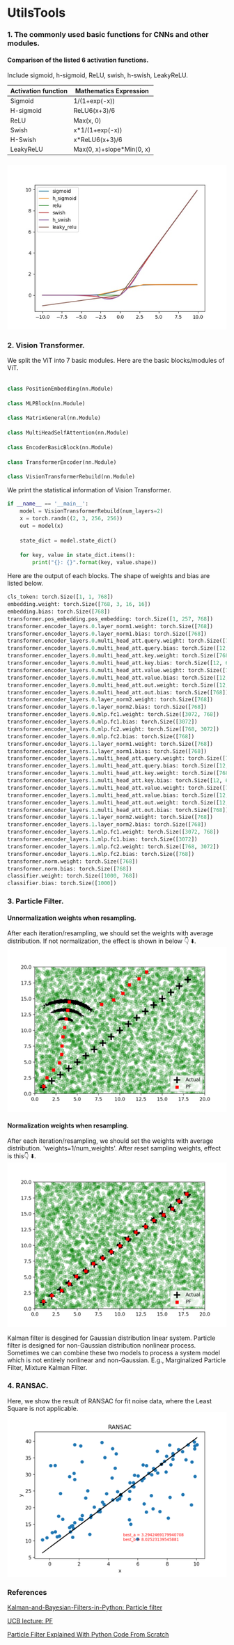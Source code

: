 
# UtilsTools

### 1. The commonly used basic functions for CNNs and other modules.

  ####  Comparison of the listed 6 activation functions.

   Include sigmoid, h-sigmoid, ReLU, swish, h-swish, LeakyReLU.


   | Activation function | Mathematics Expression |
   | ------------------- | ---------------------- |
   | Sigmoid             | 1/(1+exp(-x))          |
   | H-sigmoid           | ReLU6(x+3)/6           |
   | ReLU                | Max(x, 0)              |
   | Swish               | x*1/(1+exp(-x))        |
   | H-Swish             | x*ReLU6(x+3)/6         |
   |LeakyReLU            | Max(0, x)+slope*Min(0, x)|
   

### 

![comparison](comparison.jpg)

### 2. Vision Transformer.
We split the ViT into 7 basic modules. Here are the basic blocks/modules of ViT.
```python 

class PositionEmbedding(nn.Module)

class MLPBlock(nn.Module)

class MatrixGeneral(nn.Module)

class MultiHeadSelfAttention(nn.Module)

class EncoderBasicBlock(nn.Module)

class TransformerEncoder(nn.Module)

class VisionTransformerRebuild(nn.Module)

```

We print the statistical information of Vision Transformer.


```python
if __name__ == '__main__':
    model = VisionTransformerRebuild(num_layers=2)
    x = torch.randn((2, 3, 256, 256))
    out = model(x)

    state_dict = model.state_dict()

    for key, value in state_dict.items():
        print("{}: {}".format(key, value.shape))
```

Here are the output of each blocks. The shape of weights and bias are listed below.

```python
cls_token: torch.Size([1, 1, 768])
embedding.weight: torch.Size([768, 3, 16, 16])
embedding.bias: torch.Size([768])
transformer.pos_embedding.pos_embedding: torch.Size([1, 257, 768])
transformer.encoder_layers.0.layer_norm1.weight: torch.Size([768])
transformer.encoder_layers.0.layer_norm1.bias: torch.Size([768])
transformer.encoder_layers.0.multi_head_att.query.weight: torch.Size([768, 12, 64])
transformer.encoder_layers.0.multi_head_att.query.bias: torch.Size([12, 64])
transformer.encoder_layers.0.multi_head_att.key.weight: torch.Size([768, 12, 64])
transformer.encoder_layers.0.multi_head_att.key.bias: torch.Size([12, 64])
transformer.encoder_layers.0.multi_head_att.value.weight: torch.Size([768, 12, 64])
transformer.encoder_layers.0.multi_head_att.value.bias: torch.Size([12, 64])
transformer.encoder_layers.0.multi_head_att.out.weight: torch.Size([12, 64, 768])
transformer.encoder_layers.0.multi_head_att.out.bias: torch.Size([768])
transformer.encoder_layers.0.layer_norm2.weight: torch.Size([768])
transformer.encoder_layers.0.layer_norm2.bias: torch.Size([768])
transformer.encoder_layers.0.mlp.fc1.weight: torch.Size([3072, 768])
transformer.encoder_layers.0.mlp.fc1.bias: torch.Size([3072])
transformer.encoder_layers.0.mlp.fc2.weight: torch.Size([768, 3072])
transformer.encoder_layers.0.mlp.fc2.bias: torch.Size([768])
transformer.encoder_layers.1.layer_norm1.weight: torch.Size([768])
transformer.encoder_layers.1.layer_norm1.bias: torch.Size([768])
transformer.encoder_layers.1.multi_head_att.query.weight: torch.Size([768, 12, 64])
transformer.encoder_layers.1.multi_head_att.query.bias: torch.Size([12, 64])
transformer.encoder_layers.1.multi_head_att.key.weight: torch.Size([768, 12, 64])
transformer.encoder_layers.1.multi_head_att.key.bias: torch.Size([12, 64])
transformer.encoder_layers.1.multi_head_att.value.weight: torch.Size([768, 12, 64])
transformer.encoder_layers.1.multi_head_att.value.bias: torch.Size([12, 64])
transformer.encoder_layers.1.multi_head_att.out.weight: torch.Size([12, 64, 768])
transformer.encoder_layers.1.multi_head_att.out.bias: torch.Size([768])
transformer.encoder_layers.1.layer_norm2.weight: torch.Size([768])
transformer.encoder_layers.1.layer_norm2.bias: torch.Size([768])
transformer.encoder_layers.1.mlp.fc1.weight: torch.Size([3072, 768])
transformer.encoder_layers.1.mlp.fc1.bias: torch.Size([3072])
transformer.encoder_layers.1.mlp.fc2.weight: torch.Size([768, 3072])
transformer.encoder_layers.1.mlp.fc2.bias: torch.Size([768])
transformer.norm.weight: torch.Size([768])
transformer.norm.bias: torch.Size([768])
classifier.weight: torch.Size([1000, 768])
classifier.bias: torch.Size([1000])
```


### 3. Particle Filter.

#### Unnormalization weights when resampling. 
After each iteration/resampling, we should set the weights with average distribution. If not normalization, the effect is shown in below 👇 ⬇️.
![unnorm](./ParticleFilter/unnormalized_results.png)

#### Normalization weights when resampling. 
After each iteration/resampling, we should set the weights with average distribution. 'weights=1/num_weights'. After reset sampling weights, effect is this👇 ⬇️.
![unnorm](./ParticleFilter/normalized_results.png)

Kalman filter is desgined for Gaussian distribution linear system. Particle filter is designed for non-Gaussian distribution nonlinear process.
Sometimes we can combine these two models to process a system model which is not entirely nonlinear and non-Gaussian.
E.g., Marginalized Particle Filter, Mixture Kalman Filter.

### 4. RANSAC.
Here, we show the result of RANSAC for fit noise data, where the Least Square is not applicable.
![unnorm](./RANSAC/Figure_2.png)

### References 
[Kalman-and-Bayesian-Filters-in-Python: Particle filter](https://nbviewer.org/github/rlabbe/Kalman-and-Bayesian-Filters-in-Python/blob/master/12-Particle-Filters.ipynb)

[UCB lecture: PF](https://people.eecs.berkeley.edu/~pabbeel/cs287-fa15/slides/lecture23-particle-filters.pdf)

[Particle Filter Explained With Python Code From Scratch](https://ros-developer.com/2019/04/10/parcticle-filter-explained-with-python-code-from-scratch/)
